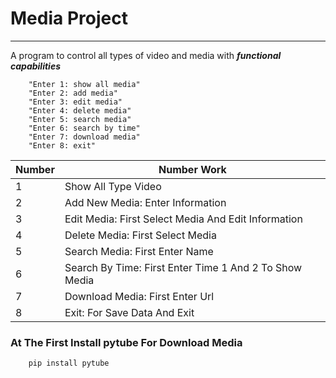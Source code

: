 # Media Project
___
A program to control all types of video and media with ***functional capabilities***

        "Enter 1: show all media"
        "Enter 2: add media"
        "Enter 3: edit media"
        "Enter 4: delete media"
        "Enter 5: search media"
        "Enter 6: search by time"
        "Enter 7: download media"
        "Enter 8: exit"
| Number | Number Work                                            |
|--------|--------------------------------------------------------|
| 1      | Show All Type Video                                    |
| 2      | Add New Media: Enter Information                       |
| 3      | Edit Media: First Select Media And Edit Information    |
| 4      | Delete Media: First Select Media                       |
| 5      | Search Media: First Enter Name                         |
| 6      | Search By Time: First Enter Time 1 And 2 To Show Media |
| 7      | Download Media: First Enter Url                        |
| 8      | Exit: For Save Data And Exit                           |

### At The First Install pytube For Download Media
```
    pip install pytube
```
